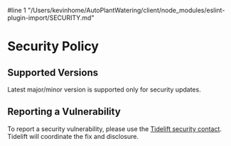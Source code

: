#line 1 "/Users/kevinhome/AutoPlantWatering/client/node_modules/eslint-plugin-import/SECURITY.md"
# Security Policy

## Supported Versions

Latest major/minor version is supported only for security updates.

## Reporting a Vulnerability

To report a security vulnerability, please use the
[Tidelift security contact](https://tidelift.com/security).
Tidelift will coordinate the fix and disclosure.
